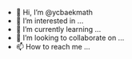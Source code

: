 - 👋 Hi, I’m @ycbaekmath
- 👀 I’m interested in ...
- 🌱 I’m currently learning ...
- 💞️ I’m looking to collaborate on ...
- 📫 How to reach me ...

<!---
ycbaekmath/ycbaekmath is a ✨ special ✨ repository because its `README.md` (this file) appears on your GitHub profile.
You can click the Preview link to take a look at your changes.
--->
